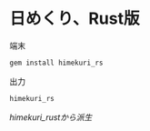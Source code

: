 # 日めくり、Rust版

端末

```markdown
gem install himekuri_rs
```

出力

```markdown
himekuri_rs
```

_himekuri_rustから派生_

